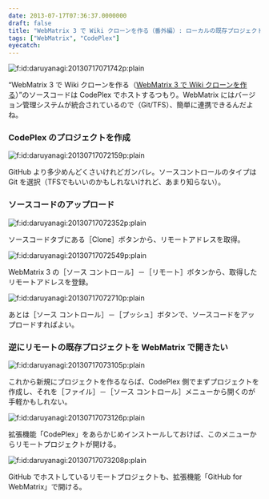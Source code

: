 ```yaml
---
date: 2013-07-17T07:36:37.0000000
draft: false
title: "WebMatrix 3 で Wiki クローンを作る（番外編）: ローカルの既存プロジェクトを CodePlex でホストする"
tags: ["WebMatrix", "CodePlex"]
eyecatch: 
---
```

<p><span itemscope itemtype="http://schema.org/Photograph"><img src="20130717071742.png" alt="f:id:daruyanagi:20130717071742p:plain" title="f:id:daruyanagi:20130717071742p:plain" class="hatena-fotolife" itemprop="image"></span></p><p>“WebMatrix 3 で Wiki クローンを作る（<a href="https://blog.daruyanagi.jp/category/WebMatrix%203%20%E3%81%A7%20Wiki%20%E3%82%AF%E3%83%AD%E3%83%BC%E3%83%B3%E3%82%92%E4%BD%9C%E3%82%8B">WebMatrix 3 &#x3067; Wiki &#x30AF;&#x30ED;&#x30FC;&#x30F3;&#x3092;&#x4F5C;&#x308B;</a>）”のソースコードは CodePlex でホストするつもり。WebMatrix にはバージョン管理システムが統合されているので（Git/TFS）、簡単に連携できるんだよね。</p>

<div class="section">
<h3>CodePlex のプロジェクトを作成</h3>
<p><span itemscope itemtype="http://schema.org/Photograph"><img src="20130717072159.png" alt="f:id:daruyanagi:20130717072159p:plain" title="f:id:daruyanagi:20130717072159p:plain" class="hatena-fotolife" itemprop="image"></span></p><p>GitHub より多少めんどくさいけれどガンバレ。ソースコントロールのタイプは Git を選択（TFSでもいいのかもしれないけれど、あまり知らない）。</p>

</div>
<div class="section">
<h3>ソースコードのアップロード</h3>
<p><span itemscope itemtype="http://schema.org/Photograph"><img src="20130717072352.png" alt="f:id:daruyanagi:20130717072352p:plain" title="f:id:daruyanagi:20130717072352p:plain" class="hatena-fotolife" itemprop="image"></span></p><p>ソースコードタブにある［Clone］ボタンから、リモートアドレスを取得。</p><p><span itemscope itemtype="http://schema.org/Photograph"><img src="20130717072549.png" alt="f:id:daruyanagi:20130717072549p:plain" title="f:id:daruyanagi:20130717072549p:plain" class="hatena-fotolife" itemprop="image"></span></p><p>WebMatrix 3 の［ソース コントロール］－［リモート］ボタンから、取得したリモートアドレスを登録。</p><p><span itemscope itemtype="http://schema.org/Photograph"><img src="20130717072710.png" alt="f:id:daruyanagi:20130717072710p:plain" title="f:id:daruyanagi:20130717072710p:plain" class="hatena-fotolife" itemprop="image"></span></p><p>あとは［ソース コントロール］－［プッシュ］ボタンで、ソースコードをアップロードすればよい。</p>

</div>
<div class="section">
<h3>逆にリモートの既存プロジェクトを WebMatrix で開きたい</h3>
<p><span itemscope itemtype="http://schema.org/Photograph"><img src="20130717073105.png" alt="f:id:daruyanagi:20130717073105p:plain" title="f:id:daruyanagi:20130717073105p:plain" class="hatena-fotolife" itemprop="image"></span></p><p>これから新規にプロジェクトを作るならば、CodePlex 側でまずプロジェクトを作成し、それを［ファイル］－［ソース コントロール］メニューから開くのが手軽かもしれない。</p><p><span itemscope itemtype="http://schema.org/Photograph"><img src="20130717073126.png" alt="f:id:daruyanagi:20130717073126p:plain" title="f:id:daruyanagi:20130717073126p:plain" class="hatena-fotolife" itemprop="image"></span></p><p>拡張機能「CodePlex」をあらかじめインストールしておけば、このメニューからリモートプロジェクトが開ける。</p><p><span itemscope itemtype="http://schema.org/Photograph"><img src="20130717073208.png" alt="f:id:daruyanagi:20130717073208p:plain" title="f:id:daruyanagi:20130717073208p:plain" class="hatena-fotolife" itemprop="image"></span></p><p>GitHub でホストしているリモートプロジェクトも、拡張機能「GitHub for WebMatrix」で開ける。</p>

</div>